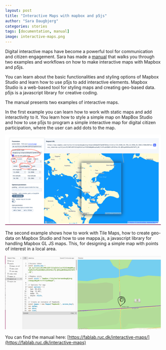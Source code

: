 ```yaml
---
layout: post
title: "Interactive Maps with mapbox and p5js"
author: "Sara Daugbjerg"
categories: stories
tags: [documentation, manual]
image: interactive-maps.png
---
```



Digital interactive maps have become a powerful tool for communication and citizen engagement. Sara has made a [manual](https://fablab.ruc.dk/interactive-maps/) that walks you through two examples and workflows on how to make interactive maps with Mapbox and p5js.

You can learn about the basic functionalities and styling options of Mapbox Studio and learn how to use p5js to add interactive elements. Mapbox Studio is a web-based tool for styling maps and creating geo-based data. p5js is a javascript library for creative coding.

The manual presents two examples of interactive maps. 

In the first example you can learn how to work with static maps and add interactivity to it. You learn how to style a simple map on MapBox Studio and how to use p5js to program a simple interactive map for digital citizen participation, where the user can add dots to the map.

![](/assets/img/map-box-static.png)

The second example shows how to work with Tile Maps, how to create geo-data on Mapbox Studio and how to use mappa.js, a javascript library for handling Mapbox GL JS maps. This, for designing a simple map with points of interest in a local area.

![](/assets/img/poi-map.png)

You can find the manual here: [https://fablab.ruc.dk/interactive-maps/](https://fablab.ruc.dk/interactive-maps)

